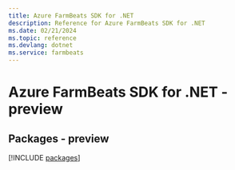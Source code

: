 ```yaml
---
title: Azure FarmBeats SDK for .NET
description: Reference for Azure FarmBeats SDK for .NET
ms.date: 02/21/2024
ms.topic: reference
ms.devlang: dotnet
ms.service: farmbeats
---
```

# Azure FarmBeats SDK for .NET - preview
## Packages - preview
[!INCLUDE [packages](farmbeats-index.md)]